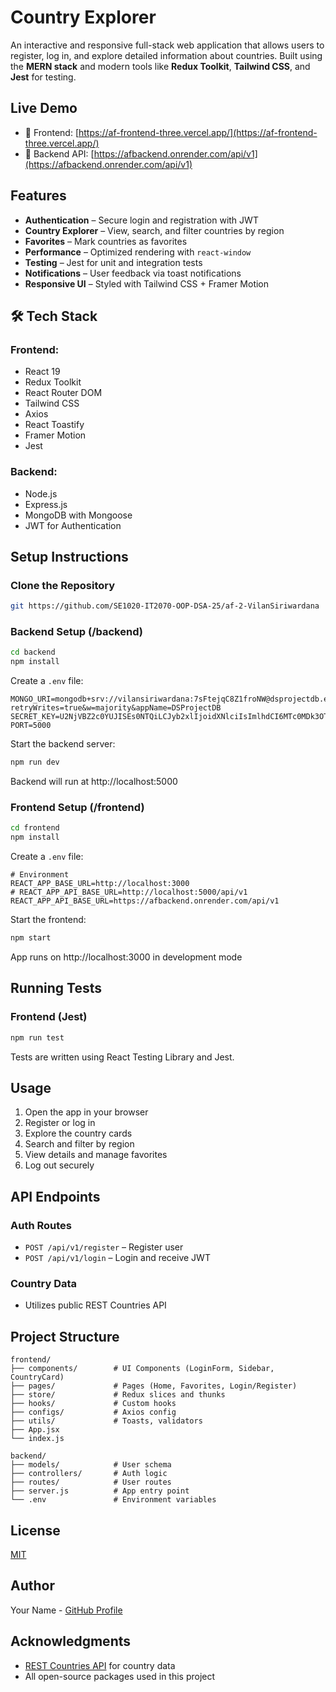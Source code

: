 # Country Explorer

An interactive and responsive full-stack web application that allows users to register, log in, and explore detailed information about countries. Built using the **MERN stack** and modern tools like **Redux Toolkit**, **Tailwind CSS**, and **Jest** for testing.

## Live Demo

- 🔗 Frontend: [https://af-frontend-three.vercel.app/](https://af-frontend-three.vercel.app/)
- 🔗 Backend API: [https://afbackend.onrender.com/api/v1](https://afbackend.onrender.com/api/v1)

## Features

- **Authentication** – Secure login and registration with JWT
- **Country Explorer** – View, search, and filter countries by region
- **Favorites** – Mark countries as favorites
- **Performance** – Optimized rendering with `react-window`
- **Testing** – Jest for unit and integration tests
- **Notifications** – User feedback via toast notifications
- **Responsive UI** – Styled with Tailwind CSS + Framer Motion

## 🛠 Tech Stack

### Frontend:

- React 19
- Redux Toolkit
- React Router DOM
- Tailwind CSS
- Axios
- React Toastify
- Framer Motion
- Jest

### Backend:

- Node.js
- Express.js
- MongoDB with Mongoose
- JWT for Authentication

## Setup Instructions

### Clone the Repository

```bash
git https://github.com/SE1020-IT2070-OOP-DSA-25/af-2-VilanSiriwardana
```

### Backend Setup (/backend)

```bash
cd backend
npm install
```

Create a `.env` file:

```env
MONGO_URI=mongodb+srv://vilansiriwardana:7sFtejqC8Z1froNW@dsprojectdb.ezmimy7.mongodb.net/?retryWrites=true&w=majority&appName=DSProjectDB
SECRET_KEY=U2NjVBZ2c0YUJISEs0NTQiLCJyb2xlIjoidXNlciIsImlhdCI6MTc0MDk3OTY1OSwiZXhwIjoxNzUxMzQ3NjU5fQ.zuHZkswCDBiEZqtfos0jOSvFyY
PORT=5000
```

Start the backend server:

```bash
npm run dev
```

Backend will run at http://localhost:5000

### Frontend Setup (/frontend)

```bash
cd frontend
npm install
```

Create a `.env` file:

```env
# Environment
REACT_APP_BASE_URL=http://localhost:3000
# REACT_APP_API_BASE_URL=http://localhost:5000/api/v1
REACT_APP_API_BASE_URL=https://afbackend.onrender.com/api/v1
```

Start the frontend:

```bash
npm start
```

App runs on http://localhost:3000 in development mode

## Running Tests

### Frontend (Jest)

```bash
npm run test
```

Tests are written using React Testing Library and Jest.

## Usage

1. Open the app in your browser
2. Register or log in
3. Explore the country cards
4. Search and filter by region
5. View details and manage favorites
6. Log out securely

## API Endpoints

### Auth Routes

- `POST /api/v1/register` – Register user
- `POST /api/v1/login` – Login and receive JWT

### Country Data

- Utilizes public REST Countries API

## Project Structure

```
frontend/
├── components/        # UI Components (LoginForm, Sidebar, CountryCard)
├── pages/             # Pages (Home, Favorites, Login/Register)
├── store/             # Redux slices and thunks
├── hooks/             # Custom hooks
├── configs/           # Axios config
├── utils/             # Toasts, validators
├── App.jsx
└── index.js

backend/
├── models/            # User schema
├── controllers/       # Auth logic
├── routes/            # User routes
├── server.js          # App entry point
└── .env               # Environment variables
```

## License

[MIT](LICENSE)

## Author

Your Name - [GitHub Profile](https://github.com/VilanSiriwardana)

## Acknowledgments

- [REST Countries API](https://restcountries.com/) for country data
- All open-source packages used in this project
